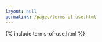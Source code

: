 ```yaml
---
layout: null
permalink: /pages/terms-of-use.html
---
```

<div id="terms-page">
{% include terms-of-use.html %}
</div>
